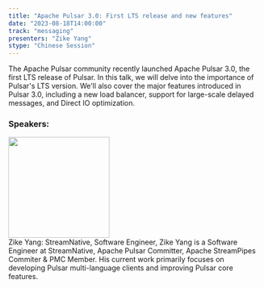 ```yaml
---
title: "Apache Pulsar 3.0: First LTS release and new features"
date: "2023-08-18T14:00:00" 
track: "messaging"
presenters: "Zike Yang"
stype: "Chinese Session"
---
```

The Apache Pulsar community recently launched Apache Pulsar 3.0, the first LTS release of Pulsar. In this talk, we will delve into the importance of Pulsar's LTS version. We'll also cover the major features introduced in Pulsar 3.0, including a new load balancer, support for large-scale delayed messages, and Direct IO optimization.
 ### Speakers: 
 <img src="https://img.bagevent.com/resource/20230618/2232512753710979.png" width="200" /><br>Zike Yang: StreamNative, Software Engineer, Zike Yang is a Software Engineer at StreamNative, Apache Pulsar Committer, Apache StreamPipes Commiter & PMC Member. His current work primarily focuses on developing Pulsar multi-language clients  and improving Pulsar core features.
 <br><br>